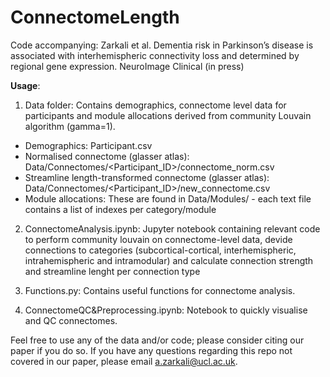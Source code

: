 # ConnectomeLength

Code accompanying:
    Zarkali et al. Dementia risk in Parkinson’s disease is associated with interhemispheric connectivity loss and determined by regional gene expression. NeuroImage Clinical (in       press)
    
<b>Usage</b>:

1) Data folder: 
Contains demographics, connectome level data for participants and module allocations derived from community Louvain algorithm (gamma=1).
- Demographics: Participant.csv
- Normalised connectome (glasser atlas): Data/Connectomes/<Participant_ID>/connectome_norm.csv 
- Streamline length-transformed connectome (glasser atlas): Data/Connectomes/<Participant_ID>/new_connectome.csv
- Module allocations: These are found in Data/Modules/ - each text file contains a list of indexes per category/module

2) ConnectomeAnalysis.ipynb:
Jupyter notebook containing relevant code to perform community louvain on connectome-level data, devide connections to categories (subcortical-cortical, interhemispheric, intrahemispheric and intramodular) and calculate connection strength and streamline lenght per connection type

3) Functions.py:
Contains useful functions for connectome analysis.

4) ConnectomeQC&Preprocessing.ipynb:
Notebook to quickly visualise and QC connectomes. 

Feel free to use any of the data and/or code; please consider citing our paper if you do so.
If you have any questions regarding this repo not covered in our paper, please email a.zarkali@ucl.ac.uk. 
